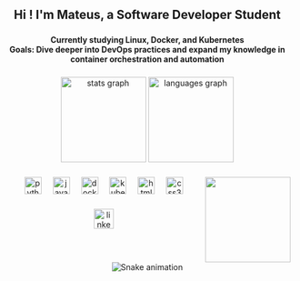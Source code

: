 <h2 align="center">Hi ! I'm Mateus, a Software Developer Student</h2>

###

<h4 align="center">
  Currently studying Linux, Docker, and Kubernetes<br>
  Goals: Dive deeper into DevOps practices and expand my knowledge in container orchestration and automation
</h4>

###

<div align="center">
  <img src="https://github-readme-stats.vercel.app/api?username=mateushqms&theme=tokyonight&show_icons=true&hide_border=false&count_private=true" height="150" alt="stats graph"  />
  <img src="https://github-readme-streak-stats.herokuapp.com/?user=mateushqms&theme=tokyonight&hide_border=false" height="150" alt="languages graph"  />
</div>

###

<img align="right" height="150" src="https://images.steamusercontent.com/ugc/853848825685979066/80F37D1D2EAFACA6512CAA9F1F340FAD3733C94E/?imw=500&imh=500&ima=fit&impolicy=Letterbox&imcolor=%23000000&letterbox=false"  />

###

<div align="center">
  <img src="https://cdn.jsdelivr.net/gh/devicons/devicon/icons/python/python-original.svg" height="30" alt="python logo"  />
  <img width="12" />
  <img src="https://cdn.jsdelivr.net/gh/devicons/devicon/icons/javascript/javascript-original.svg" height="30" alt="javascript logo"  />
  <img width="12" />
  <img src="https://cdn.jsdelivr.net/gh/devicons/devicon/icons/docker/docker-original.svg" height="30" alt="docker logo"  />
  <img width="12" />
  <img src="https://cdn.jsdelivr.net/gh/devicons/devicon/icons/kubernetes/kubernetes-plain.svg" height="30" alt="kubernetes logo"  />
  <img width="12" />
  <img src="https://cdn.jsdelivr.net/gh/devicons/devicon/icons/html5/html5-original.svg" height="30" alt="html5 logo"  />
  <img width="12" />
  <img src="https://cdn.jsdelivr.net/gh/devicons/devicon/icons/css3/css3-original.svg" height="30" alt="css3 logo"  />
</div>

###

<div align="center">
  <a href="https://www.linkedin.com/in/mateus-henrique-queiroz-magalh%C3%A3es-sousa-a4058b2bb/" target="_blank">
    <img src="https://img.shields.io/static/v1?message=LinkedIn&logo=linkedin&label=&color=0077B5&logoColor=white&labelColor=&style=for-the-badge" height="35" alt="linkedin logo" />
  </a>
</div>

###

<br clear="both">

<div align="center">
<img src="https://Mateushqms.github.io/R/snake.svg" alt="Snake animation" />
</div>
